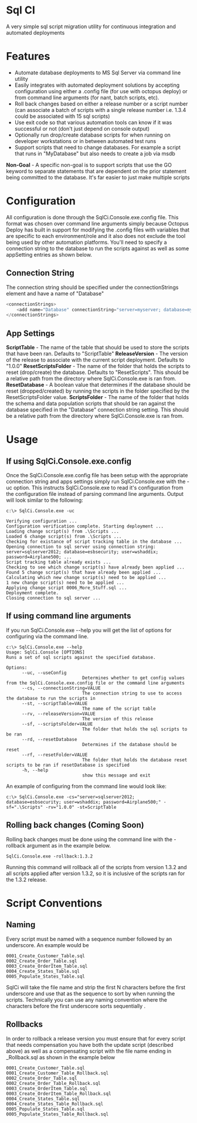 # Sql CI


A very simple sql script migration utility for continuous integration and automated deployments

# Features
- Automate database deployments to MS Sql Server via command line utility
- Easily integrates with automated deployment solutions by accepting configuration using either a .config file (for use with octopus deploy) or from command line arguments (for nant, batch scripts, etc). 
- Roll back changes based on either a release number or a script number (can associate a batch of scripts with a single release number i.e. 1.3.4 could be associated with 15 sql scripts)
- Use exit code so that various automation tools can know if it was successful or not (don't just depend on console output)
- Optionally run drop/create database scripts for when running on developer workstations or in between automated test runs
- Support scripts that need to change databases. For example a script that runs in "MyDatabase" but also needs to create a job via msdb

**Non-Goal** - A specific non-goal is to support scripts that use the GO keyword to separate statements that are dependent on the prior statement being committed to the database. It's far easier to just make multiple scripts

# Configuration
All configuration is done through the SqlCi.Console.exe.config file. This format was chosen over command line arguments simply because Octopus Deploy has built in support for modifying the .config files with variables that are specific to each environment/role and it also does not exclude the tool being used by other automation platforms. You'll need to specify a connection string to the database to run the scripts against as well as some appSetting entries as shown below.

## Connection String
The connection string should be specified under the connectionStrings element and have a name of "Database"
```csharp
<connectionStrings>
	<add name="Database" connectionString="server=myserver; database=mydatabase; user=myuser; password=mypassword;"/>
</connectionStrings>
```

## App Settings
**ScriptTable** - The name of the table that should be used to store the scripts that have been ran. Defaults to "ScriptTable"
**ReleaseVersion** - The version of the release to associate with the current script deployment. Defaults to "1.0.0"
**ResetScriptsFolder** - The name of the folder that holds the scripts to reset (drop/create) the database. Defaults to "ResetScripts". This should be a relative path from the directory where SqlCi.Console.exe is ran from.
**ResetDatabase** - A boolean value that determines if the database should be reset (dropped/created) by running the scripts in the folder specified by the ResetScriptsFolder value.
**ScriptsFolder** - The name of the folder that holds the schema and data population scripts that should be ran against the database specified in the "Database" connection string setting. This should be a relative path from the directory where SqlCi.Console.exe is ran from. 

# Usage
## If using SqlCi.Console.exe.config
Once the SqlCi.Console.exe.config file has been setup with the appropriate connection string and apps settings simply run SqlCi.Console.exe with the -uc option. This instructs SqlCi.Console.exe to read it's configuration from the configuration file instead of parsing command line arguments. Output will look similar to the following:

	c:\> SqlCi.Console.exe -uc

	Verifying configuration ...
	Configuration verification complete. Starting deployment ...
	Loading change script(s) from .\Scripts ...
	Loaded 6 change script(s) from .\Scripts ...
	Checking for existance of script tracking table in the database ...
	Opening connection to sql server using connection string: server=sqlserver2012; database=esbsecurity; user=wshaddix; password=Airplane500; ...
	Script tracking table already exists ...
	Checking to see which change script(s) have already been applied ...
	Found 5 change script(s) that have already been applied ...
	Calculating which new change script(s) need to be applied ...
	1 new change script(s) need to be applied ...
	Applying change script 0006_More_Stuff.sql ...
	Deployment complete.
	Closing connection to sql server ...


## If using command line arguments
If you run SqlCi.Console.exe --help you will get the list of options for configuring via the command line. 

	c:\> SqlCi.Console.exe --help
	Usage: SqlCi.Console [OPTIONS]
	Runs a set of sql scripts against the specified database.
	
	Options:
	      --uc, --useConfig      
								 Determines whether to get config values from the SqlCi.Console.exe.config file or the command line arguments
	      --cs, --connectionString=VALUE
	                             The connection string to use to access the database to run the scripts in
	      --st, --scriptTable=VALUE
	                             The name of the script table
	      --rv, --releaseVersion=VALUE
	                             The version of this release
	      --sf, --scriptsFolder=VALUE
	                             The folder that holds the sql scripts to be ran
	      --rd, --resetDatabase  
								 Determines if the database should be reset
	      --rf, --resetFolder=VALUE
	                             The folder that holds the database reset scripts to be ran if resetDatabase is specified
	  	  -h, --help                 
								 show this message and exit

An example of configuring from the command line would look like:

	c:\> SqlCi.Console.exe -cs="server=sqlserver2012; database=esbsecurity; user=wshaddix; password=Airplane500;" -sf=".\Scripts" -rv="1.0.0" -st=ScriptTable

## Rolling back changes (Coming Soon)
Rolling back changes must be done using the command line with the -rollback argument as in the example below.

	SqlCi.Console.exe -rollback:1.3.2

Running this command will rollback all of the scripts from version 1.3.2 and all scripts applied after version 1.3.2, so it is inclusive of the scripts ran for the 1.3.2 release.

# Script Conventions
## Naming
Every script must be named with a sequence number followed by an underscore. An example would be

	0001_Create_Customer_Table.sql
	0002_Create_Order_Table.sql
	0003_Create_OrderItem_Table.sql
	0004_Create_States_Table.sql
	0005_Populate_States_Table.sql


SqlCi will take the file name and strip the first N characters before the first underscore and use that as the sequence to sort by when running the scripts. Technically you can use any naming convention where the characters before the first underscore sorts sequentially .

## Rollbacks
In order to rollback a release version you must ensure that for every script that needs compensation you have both the update script (described above) as well as a compensating script with the file name ending in _Rollback.sql as shown in the example below

	0001_Create_Customer_Table.sql
	0001_Create_Customer_Table_Rollback.sql
	0002_Create_Order_Table.sql
	0002_Create_Order_Table_Rollback.sql
	0003_Create_OrderItem_Table.sql
	0003_Create_OrderItem_Table_Rollback.sql
	0004_Create_States_Table.sql
	0004_Create_States_Table_Rollback.sql
	0005_Populate_States_Table.sql
	0005_Populate_States_Table_Rollback.sql

